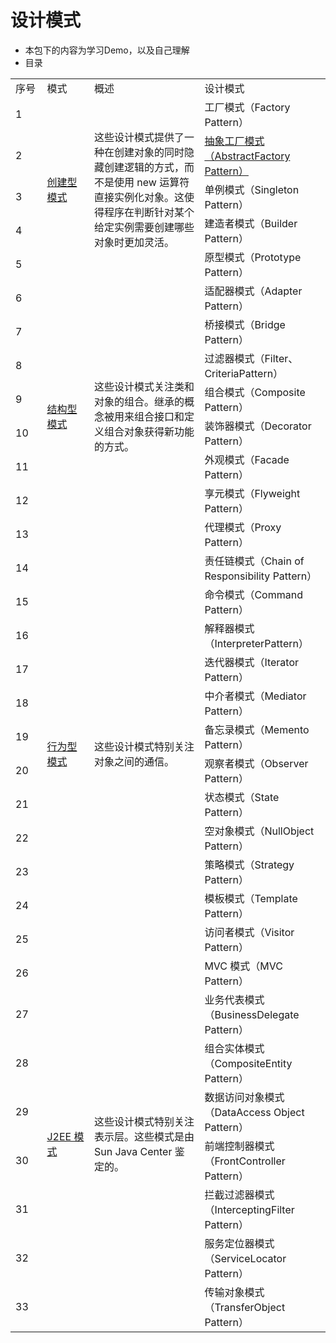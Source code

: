 # 设计模式
* 本包下的内容为学习Demo，以及自己理解
* 目录
<table>
     <tr>
        <td width="10%">序号</td>
        <td width="15%">模式</td>
        <td width="35%" >概述</td>
        <td width="40%" >设计模式</td>
    </tr>
    <tr>
        <td>1</td>
        <td rowspan="5"><a href="creationalPatterns" title="src\main\java\designPattern\creationalPatterns">创建型模式</a></td>
        <td rowspan="5">这些设计模式提供了一种在创建对象的同时隐藏创建逻辑的方式，而不是使用 new 运算符直接实例化对象。这使得程序在判断针对某个给定实例需要创建哪些对象时更加灵活。</td>
        <td> 工厂模式（Factory Pattern）</td>
    </tr>
    <tr>
        <td>2</td>
        <td>
            <a href="creationalPatterns\abstractFactory" title="designPattern\creationalPatterns\abstractFactory">抽象工厂模式（AbstractFactory Pattern）</a>
        </td>
    </tr>
    <tr>
        <td>3</td>
        <td> 单例模式（Singleton Pattern）</td>
    </tr>
    <tr>
        <td>4</td>
        <td> 建造者模式（Builder Pattern）</td>
    </tr>
    <tr>
        <td>5</td>
        <td> 原型模式（Prototype Pattern）</td>
    </tr>
    <tr>
        <td>6</td>
        <td rowspan="8"><a href="structuralPatterns" title="src\main\java\designPattern\structuralPatterns">结构型模式</a></td>
        <td rowspan="8">这些设计模式关注类和对象的组合。继承的概念被用来组合接口和定义组合对象获得新功能的方式。</td>
        <td> 适配器模式（Adapter Pattern）</td>
    </tr>
    <tr>
        <td>7</td>
        <td> 桥接模式（Bridge Pattern）</td>
    </tr>
    <tr>
        <td>8</td>
        <td> 过滤器模式（Filter、CriteriaPattern）</td>
    </tr>
    <tr>
        <td>9</td>
        <td> 组合模式（Composite Pattern）</td>
    </tr>
    <tr>
        <td>10</td>
        <td> 装饰器模式（Decorator Pattern）</td>
    </tr>
    <tr>
        <td>11</td>
        <td> 外观模式（Facade Pattern）</td>
    </tr>
    <tr>
        <td>12</td>
        <td> 享元模式（Flyweight Pattern）</td>
    </tr>
    <tr>
        <td>13</td>
        <td> 代理模式（Proxy Pattern）</td>
    </tr>
    <tr>
        <td>14</td>
        <td rowspan="12"><a href="behavioralPatterns" title="src\main\java\designPattern\behavioralPatterns">行为型模式</a></td>
        <td rowspan="12">这些设计模式特别关注对象之间的通信。</td>
        <td> 责任链模式（Chain of Responsibility Pattern）</td>
    </tr>
    <tr>
        <td>15</td>
        <td> 命令模式（Command Pattern）</td>
    </tr>
    <tr>
        <td>16</td>
        <td> 解释器模式（InterpreterPattern）</td>
    </tr>
    <tr>
        <td>17</td>
        <td> 迭代器模式（Iterator Pattern）</td>
    </tr>
    <tr>
        <td>18</td>
        <td> 中介者模式（Mediator Pattern）</td>
    </tr>
    <tr>
        <td>19</td>
        <td> 备忘录模式（Memento Pattern）</td>
    </tr>
    <tr>
        <td>20</td>
        <td> 观察者模式（Observer Pattern）</td>
    </tr>
    <tr>
        <td>21</td>
        <td> 状态模式（State Pattern）</td>
    </tr>
    <tr>
        <td>22</td>
        <td> 空对象模式（NullObject Pattern）</td>
    </tr>
    <tr>
        <td>23</td>
        <td> 策略模式（Strategy Pattern）</td>
    </tr>
    <tr>
        <td>24</td>
        <td> 模板模式（Template Pattern）</td>
    </tr>
    <tr>
        <td>25</td>
        <td> 访问者模式（Visitor Pattern）</td>
    </tr>
    <tr>
        <td>26</td>
        <td rowspan="12"><a href="j2eePattern" title="src\main\java\designPattern\j2eePattern">J2EE 模式</a></td>
        <td rowspan="12">这些设计模式特别关注表示层。这些模式是由 Sun Java Center 鉴定的。</td>
        <td> MVC 模式（MVC Pattern）</td>
    </tr>
    <tr>
        <td>27</td>
        <td> 业务代表模式（BusinessDelegate Pattern）</td>
    </tr>
    <tr>
        <td>28</td>
        <td> 组合实体模式（CompositeEntity Pattern）</td>
    </tr>
    <tr>
        <td>29</td>
        <td> 数据访问对象模式（DataAccess Object Pattern）</td>
    </tr>
    <tr>
        <td>30</td>
        <td> 前端控制器模式（FrontController Pattern）</td>
    </tr>
    <tr>
        <td>31</td>
        <td> 拦截过滤器模式（InterceptingFilter Pattern）</td>
    </tr>
    <tr>
        <td>32</td>
        <td> 服务定位器模式（ServiceLocator Pattern）</td>
    </tr>
    <tr>
        <td>33</td>
        <td> 传输对象模式（TransferObject Pattern）</td>
    </tr>
</table>
